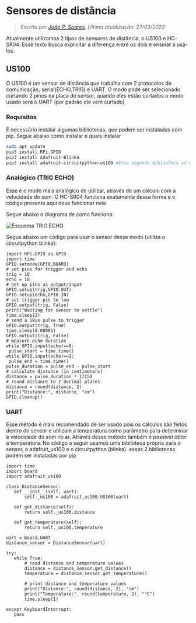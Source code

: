 # Sensores de distância

> *Escrito por [João P. Soares](https://github.com/J0t4py). Última atualização: 27/03/2023*

Atualmente utilizamos 2 tipos de sensores de distância, o US100 e HC-SR04. Esse texto busca explicitar a diferença entre os dois e ensinar a usá-los.

## US100

O US100 é um sensor de distância que trabalha com 2 protocolos de comunicação, serial(ECHO,TRIG) e UART. O modo pode ser selecionado curtando 2 pinos na placa do sensor, quando eles estão curtados o modo usado sera o UART (por padrão ele vem curtado)

### Requisitos

É necessário instalar algumas bibliotecas, que podem ser instaladas com pip. Segue abaixo como instalar e quais instalar

```bash
sudo apt update
pip3 install RPi.GPIO
pip3 install Adafruit-Blinka
pip3 install adafruit-circuitpython-us100 #Essa segunda biblioteca só é usada para o modo UART
```

### Analógico (TRIG ECHO)
 
 Esse é o modo mais analógico de utilizar, através de um cálculo com a velocidade do som. O HC-SR04 funciona exatamente dessa forma e o código presente aqui deve funcionar nele.
 
 Segue abaixo o diagrama de como funciona:
 
 ![Esquema TRIG ECHO](./assets/Work-principle-of-the-HC-SR04-sensor-39.jpg)
 
 Segue abaixo um código para usar o sensor desse modo (utiliza o circuitpython blinka):
 
 ```python3
import RPi.GPIO as GPIO
import time
GPIO.setmode(GPIO.BOARD)
# set pins for trigger and echo
trig = 16
echo = 18
# set up pins as output/input
GPIO.setup(trig,GPIO.OUT)
GPIO.setup(echo,GPIO.IN)
# set trigger pin to low
GPIO.output(trig, False)
print("Waiting for sensor to settle")
time.sleep(2)
# send a 10us pulse to trigger
GPIO.output(trig, True)
time.sleep(0.00001)
GPIO.output(trig, False)
# measure echo duration
while GPIO.input(echo)==0:
  pulse_start = time.time()
while GPIO.input(echo)==1:
  pulse_end = time.time()
pulse_duration = pulse_end - pulse_start
# calculate distance (in centimeters)
distance = pulse_duration * 17150
# round distance to 2 decimal places
distance = round(distance, 2)
print("Distance:", distance, "cm")
GPIO.cleanup()
```

### UART

 Esse método é mais recomendado de ser usado pois os cálculos são feitos dentro do sensor e utilizam a temperatura como parâmetro para determinar a velocidade do som no ar. Através desse método também é possível obter a temperatura. No código a seguir usamos uma biblioteca própria para o sensor, o adafruit_us100 e o circuitpython (blinka). essas 2 bibliotecas podem ser instaladas por pip
 
 ```python3
import time
import board
import adafruit_us100

class DistanceSensor:
    def __init__(self, uart):
        self._us100 = adafruit_us100.US100(uart)

    def get_distance(self):
        return self._us100.distance

    def get_temperature(self):
        return self._us100.temperature

uart = board.UART
distance_sensor = DistanceSensor(uart)

try:
    while True:
        # read distance and temperature values
        distance = distance_sensor.get_distance()
        temperature = distance_sensor.get_temperature()

        # print distance and temperature values
        print("Distance:", round(distance, 2), "cm")
        print("Temperature:", round(temperature, 2), "°C")
        time.sleep(1)

except KeyboardInterrupt:
    pass
```
 
 
